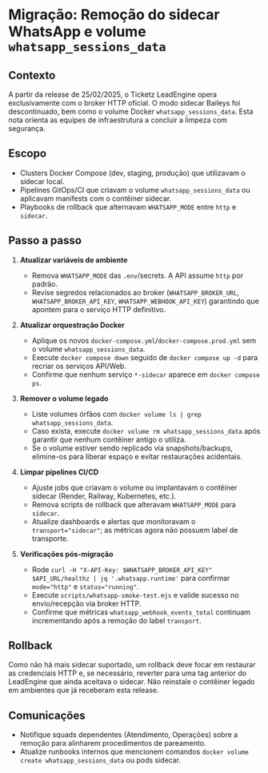 # Migração: Remoção do sidecar WhatsApp e volume `whatsapp_sessions_data`

## Contexto

A partir da release de 25/02/2025, o Ticketz LeadEngine opera exclusivamente com o broker HTTP oficial. O modo sidecar Baileys foi descontinuado, bem como o volume Docker `whatsapp_sessions_data`. Esta nota orienta as equipes de infraestrutura a concluir a limpeza com segurança.

## Escopo

- Clusters Docker Compose (dev, staging, produção) que utilizavam o sidecar local.
- Pipelines GitOps/CI que criavam o volume `whatsapp_sessions_data` ou aplicavam manifests com o contêiner sidecar.
- Playbooks de rollback que alternavam `WHATSAPP_MODE` entre `http` e `sidecar`.

## Passo a passo

1. **Atualizar variáveis de ambiente**
   - Remova `WHATSAPP_MODE` das `.env`/secrets. A API assume `http` por padrão.
   - Revise segredos relacionados ao broker (`WHATSAPP_BROKER_URL`, `WHATSAPP_BROKER_API_KEY`, `WHATSAPP_WEBHOOK_API_KEY`) garantindo que apontem para o serviço HTTP definitivo.

2. **Atualizar orquestração Docker**
   - Aplique os novos `docker-compose.yml`/`docker-compose.prod.yml` sem o volume `whatsapp_sessions_data`.
   - Execute `docker compose down` seguido de `docker compose up -d` para recriar os serviços API/Web.
   - Confirme que nenhum serviço `*-sidecar` aparece em `docker compose ps`.

3. **Remover o volume legado**
   - Liste volumes órfãos com `docker volume ls | grep whatsapp_sessions_data`.
   - Caso exista, execute `docker volume rm whatsapp_sessions_data` após garantir que nenhum contêiner antigo o utiliza.
   - Se o volume estiver sendo replicado via snapshots/backups, elimine-os para liberar espaço e evitar restaurações acidentais.

4. **Limpar pipelines CI/CD**
   - Ajuste jobs que criavam o volume ou implantavam o contêiner sidecar (Render, Railway, Kubernetes, etc.).
   - Remova scripts de rollback que alteravam `WHATSAPP_MODE` para `sidecar`.
   - Atualize dashboards e alertas que monitoravam o `transport="sidecar"`; as métricas agora não possuem label de transporte.

5. **Verificações pós-migração**
   - Rode `curl -H "X-API-Key: $WHATSAPP_BROKER_API_KEY" $API_URL/healthz | jq '.whatsapp.runtime'` para confirmar `mode="http"` e `status="running"`.
   - Execute `scripts/whatsapp-smoke-test.mjs` e valide sucesso no envio/recepção via broker HTTP.
   - Confirme que métricas `whatsapp_webhook_events_total` continuam incrementando após a remoção do label `transport`.

## Rollback

Como não há mais sidecar suportado, um rollback deve focar em restaurar as credenciais HTTP e, se necessário, reverter para uma tag anterior do LeadEngine que ainda aceitava o sidecar. Não reinstale o contêiner legado em ambientes que já receberam esta release.

## Comunicações

- Notifique squads dependentes (Atendimento, Operações) sobre a remoção para alinharem procedimentos de pareamento.
- Atualize runbooks internos que mencionem comandos `docker volume create whatsapp_sessions_data` ou pods sidecar.

